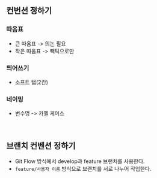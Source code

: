 ## 컨번션 정하기

### 따옴표

- 큰 따옴표 -> 의논 필요
- 작은 따옴표 -> 빽틱으로만

### 띄어쓰기

- 소프트 탭(2칸)

### 네이밍

- 변수명 -> 카멜 케이스

<br/>

## 브랜치 컨벤션 정하기

- Git Flow 방식에서 develop과 feature 브랜치를 사용한다.
- `feature/사용자 이름` 방식으로 브랜치를 서로 나누어 작업한다.

<br/>
